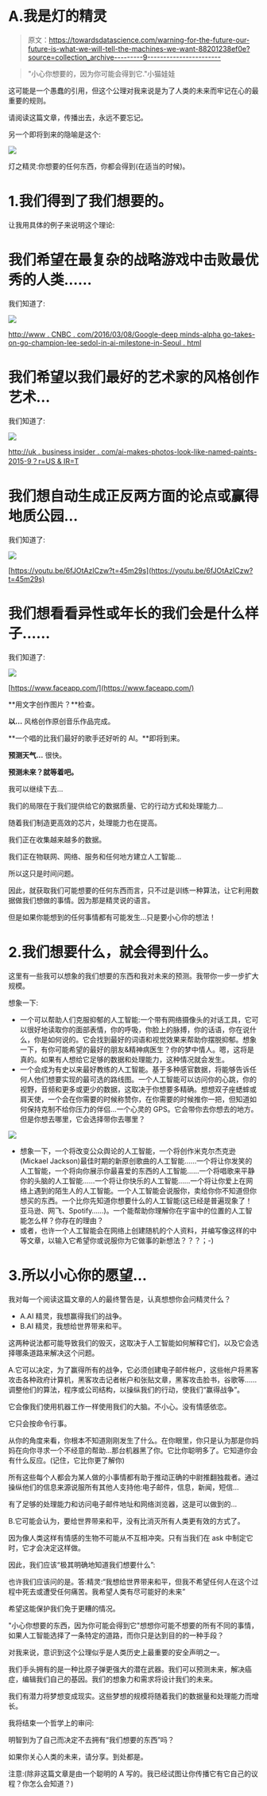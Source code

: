 # A.我是灯的精灵

> 原文：<https://towardsdatascience.com/warning-for-the-future-our-future-is-what-we-will-tell-the-machines-we-want-88201238ef0e?source=collection_archive---------9----------------------->

> "小心你想要的，因为你可能会得到它."小猫娃娃

这可能是一个愚蠢的引用，但这个公理对我来说是为了人类的未来而牢记在心的最重要的规则。

请阅读这篇文章，传播出去，永远不要忘记。

另一个即将到来的隐喻是这个:

![](img/5414f860df64e56edbc8911fed498aa6.png)

灯之精灵:你想要的任何东西，你都会得到(在适当的时候)。

# 1.我们得到了我们想要的。

让我用具体的例子来说明这个理论:

# **我们希望在最复杂的战略游戏中击败最优秀的人类……**

我们知道了:

![](img/38cb7bdd30789b9f338c7c9fb684293d.png)

[http://www . CNBC . com/2016/03/08/Google-deep minds-alpha go-takes-on-go-champion-lee-sedol-in-ai-milestone-in-Seoul . html](http://www.cnbc.com/2016/03/08/google-deepminds-alphago-takes-on-go-champion-lee-sedol-in-ai-milestone-in-seoul.html)

# **我们希望以我们最好的艺术家的风格创作艺术…**

我们知道了:

![](img/6b8c6c703b4a32c9e3df3e9cd2b880fd.png)

[http://uk . business insider . com/ai-makes-photos-look-like-named-paints-2015-9？r=US & IR=T](http://uk.businessinsider.com/ai-makes-photos-look-like-famous-paintings-2015-9?r=US&IR=T)

# **我们想自动生成正反两方面的论点或赢得地质公园…**

我们知道了:

![](img/b9ddf2a6f58697ae27369525c9826c53.png)

[https://youtu.be/6fJOtAzICzw?t=45m29s](https://youtu.be/6fJOtAzICzw?t=45m29s)

# **我们想看看异性或年长的我们会是什么样子……**

我们知道了:

![](img/2ae3182c3afe33dcd171e1b1924b7f6b.png)

[https://www.faceapp.com/](https://www.faceapp.com/)

**用文字创作图片？**检查。

**以…** 风格创作原创音乐作品完成。

**一个唱的比我们最好的歌手还好听的 AI。**即将到来。

**预测天气…** 很快。

**预测未来？就等着吧。**

我可以继续下去…

我们的局限在于我们提供给它的数据质量、它的行动方式和处理能力…

随着我们制造更高效的芯片，处理能力也在提高。

我们正在收集越来越多的数据。

我们正在物联网、网络、服务和任何地方建立人工智能…

所以这只是时间问题。

因此，就获取我们可能想要的任何东西而言，只不过是训练一种算法，让它利用数据做我们想做的事情。因为那是精灵说的语言。

但是如果你能想到的任何事情都有可能发生…只是要小心你的想法！

# 2.我们想要什么，就会得到什么。

这里有一些我可以想象的我们想要的东西和我对未来的预测。我带你一步一步扩大规模。

想象一下:

*   一个可以帮助人们克服抑郁的人工智能:一个带有网络摄像头的对话工具，它可以很好地读取你的面部表情，你的呼吸，你脸上的脉搏，你的话语，你在说什么，你是如何说的。它会找到最好的词语和视觉效果来帮助你摆脱抑郁。想象一下，有你可能希望的最好的朋友&精神病医生？你的梦中情人。嗯，这将是真的。如果有人想给它足够的数据和处理能力，这种情况就会发生。
*   一个会成为有史以来最好教练的人工智能。基于多种感官数据，将能够告诉任何人他们想要实现的最可选的路线图。一个人工智能可以访问你的心跳，你的视野，音频和更多或更少的数据，这取决于你想要多精确。想想双子座蟋蟀或肩天使，一个会在你需要的时候称赞你，在你需要的时候推你一把，但知道如何保持克制不给你压力的伴侣…一个心灵的 GPS。它会带你去你想去的地方。但是你想去哪里，它会选择带你去哪里？

![](img/300c7dd5b777acdfc12a86e002a63c9e.png)

*   想象一下，一个将改变公众舆论的人工智能，一个将创作米克尔杰克逊(Mickael Jackson)最佳时期的新原创歌曲的人工智能……一个将让你发笑的人工智能，一个将向你展示你最喜爱的东西的人工智能……一个将唱歌来平静你的头脑的人工智能……一个将让你快乐的人工智能……一个将让你爱上在网络上遇到的陌生人的人工智能。一个人工智能会说服你，卖给你你不知道但你想买的东西。一个比你先知道你想要什么的人工智能(这已经是普遍现象了！亚马逊、网飞、Spotify……)。一个能帮助你理解你在宇宙中的位置的人工智能怎么样？你存在的理由？
*   或者，也许一个人工智能会在网络上创建随机的个人资料，并编写像这样的中等文章，以输入它希望你或说服你为它做事的新想法？？？；-)

# 3.所以小心你的愿望…

我对每一个阅读这篇文章的人的最终警告是，认真想想你会问精灵什么？

*   A.AI 精灵，我想赢得我们的战争。
*   B.AI 精灵，我想给世界带来和平。

这两种说法都可能导致我们的毁灭，这取决于人工智能如何解释它们，以及它会选择哪条道路来解决这个问题。

A.它可以决定，为了赢得所有的战争，它必须创建电子邮件帐户，这些帐户将黑客攻击各种政府计算机，黑客攻击记者帐户和张贴文章，黑客攻击脸书，谷歌等……调整他们的算法，程序或公司结构，以操纵我们的行动，使我们“赢得战争”。

它会像我们使用机器工作一样使用我们的大脑。不小心。没有情感依恋。

它只会按命令行事。

从你的角度来看，你根本不知道刚刚发生了什么。在你眼里，你只是认为那是你妈妈在向你寻求一个不经意的帮助…那台机器黑了你。它比你聪明多了。它知道你会有什么反应。(记住，它比你更了解你)

所有这些每个人都会为某人做的小事情都有助于推动正确的中尉推翻独裁者。通过操纵他们的信息来源说服所有其他人支持他:电子邮件，信息，新闻，短信…

有了足够的处理能力和访问电子邮件地址和网络浏览器，这是可以做到的…

B.它可能会认为，要给世界带来和平，没有比消灭所有人类更有效的方式了。

因为像人类这样有情感的生物不可能从不互相冲突。只有当我们在 ask 中制定它时，它才会决定这样做。

因此，我们应该“极其明确地知道我们想要什么”:

也许我们应该问的是。答:精灵:“我想给世界带来和平，但我不希望任何人在这个过程中死去或遭受任何痛苦。我希望人类有尽可能好的未来”

希望这能保护我们免于更糟的情况。

"小心你想要的东西，因为你可能会得到它"想想你可能不想要的所有不同的事情，如果人工智能选择了一条特定的道路，而你只是达到目的的一种手段？

对我来说，意识到这个公理似乎是人类历史上最重要的安全声明之一。

我们手头拥有的是一种比原子弹更强大的潜在武器。我们可以预测未来，解决癌症，编辑我们自己的基因。我们的想象力和需求将设计我们的未来。

我们有潜力将梦想变成现实。这些梦想的规模将随着我们的数据量和处理能力而增长。

我将结束一个哲学上的审问:

明智到为了自己而决定不去拥有“我们想要的东西”吗？

如果你关心人类的未来，请分享。到处都是。

注意:(除非这篇文章是由一个聪明的 A 写的。我已经试图让你传播它有它自己的议程？你怎么会知道？)